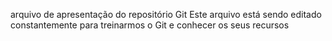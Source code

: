 arquivo de apresentação do repositório Git
Este arquivo está sendo editado constantemente para treinarmos o Git e conhecer os seus recursos
